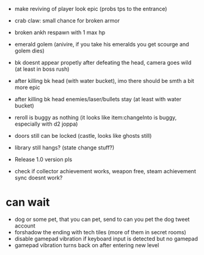 * make reviving of player look epic (probs tps to the entrance)
* crab claw: small chance for broken armor
* broken ankh respawn with 1 max hp
* emerald golem (anivire, if you take his emeralds you get scourge and golem dies)
* bk doesnt appear propetly after defeating the head, camera goes wild (at least in boss rush)

* after killing bk head (with water bucket), imo there should be smth a bit more epic
* after killing bk head enemies/laser/bullets stay (at least with water bucket)
* reroll is buggy as nothing (it looks like item:changeInto is buggy, especially with d2 joppa)
* doors still can be locked (castle, looks like ghosts still)
* library still hangs? (state change stuff?)
* Release 1.0 version pls
* check if collector achievement works, weapon free, steam achievement sync doesnt work?

# can wait
 * dog or some pet, that you can pet, send to can you pet the dog tweet account
 * forshadow the ending with tech tiles (more of them in secret rooms)
 * disable gamepad vibration if keyboard input is detected but no gamepad
 * gamepad vibration turns back on after entering new level